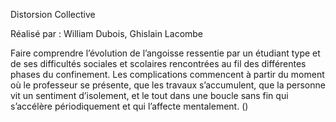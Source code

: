 Distorsion Collective

Réalisé par : William Dubois, Ghislain Lacombe

Faire comprendre l’évolution de l’angoisse ressentie par un étudiant type et de ses difficultés sociales et scolaires rencontrées au fil des différentes phases du confinement. Les complications commencent à partir du moment où le professeur se présente, que les travaux s’accumulent, que la personne vit un sentiment d’isolement, et le tout dans une boucle sans fin qui s’accélère périodiquement et qui l’affecte mentalement. ()

